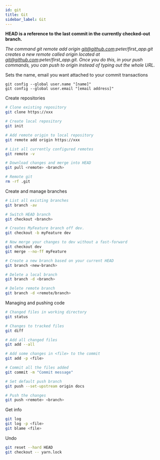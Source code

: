 ```yaml
---
id: git
title: Git
sidebar_label: Git
---
```


**HEAD is a reference to the last commit in the currently checked-out branch.**

_The command git remote add origin git@github.com:peter/first_app.git creates a new remote called origin located at git@github.com:peter/first_app.git. Once you do this, in your push commands, you can push to origin instead of typing out the whole URL._

Sets the name, email you want attached to your commit transactions

```
git config --global user.name "[name]"
git config --global user.email "[email address]"
```

Create repositories

```bash
# Clone existing repository
git clone https://xxx

# Create local repository
git init

# Add remote origin to local repository
git remote add origin https://xxx

# List all currently configured remotes
git remote -v

# Download changes and merge into HEAD
git pull <remote> <branch>

# Remote git
rm -rf .git
```

Create and manage branches

```bash
# List all existing branches
git branch -av

# Switch HEAD branch
git checkout <branch>

# Creates MyFeature branch off dev.
git checkout -b myFeature dev

# Now merge your changes to dev without a fast-forward
git checkout dev
git merge --no-ff myFeature

# Create a new branch based on your current HEAD
git branch <new-branch>

# Delete a local branch
git branch -d <branch>

# Delete remote branch
git branch -d <remote/branch>
```

Managing and pushing code

```bash
# Changed files in working directory
git status

# Changes to tracked files
git diff

# Add all changed files
git add --all

# Add some changes in <file> to the commit
git add -p <file>

# Commit all the files added
git commit -m "Commit message"

# Set default push branch
git push --set-upstream origin docs

# Push the changes
git push <remote> <branch>
```

Get info

```bash
git log
git log -p <file>
git blame <file>
```

Undo

```bash
git reset --hard HEAD
git checkout -- yarn.lock
```
